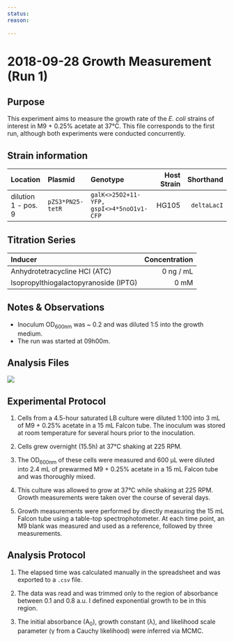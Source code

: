 ```yaml
---
status: 
reason: 
    
---
```


# 2018-09-28 Growth Measurement (Run 1)


## Purpose
This experiment aims to measure the growth rate of the *E. coli*
strains of interest in M9 + 0.25% acetate at 37°C. This file corresponds to the
first run, although both experiments were conducted concurrently.


## Strain information
| Location | Plasmid | Genotype | Host Strain | Shorthand |
| :------  | :------ | :------- | ----------: | --------: |
| dilution 1 - pos. 9 | `pZS3*PN25-tetR`| `galK<>25O2+11-YFP, gspI<>4*5noO1v1-CFP` |  HG105 |`deltaLacI` |


## Titration Series

| Inducer | Concentration |
| :-----  | ------------: |
| Anhydrotetracycline HCl (ATC) | 0 ng / mL |
| Isopropylthiogalactopyranoside (IPTG) | 0 mM |



## Notes & Observations
* Inoculum OD<sub>600nm</sub> was ~ 0.2 and was diluted 1:5 into the growth medium.
* The run was started at 09h00m.

## Analysis Files

![](output/20180928_r1_37C_acetate_O2_growth.png)

## Experimental Protocol

1. Cells from a 4.5-hour saturated LB culture were diluted 1:100 into 3 mL of M9 + 0.25% acetate in a 15 mL Falcon tube. The inoculum was stored at room temperature for several hours prior to the inoculation.

2. Cells grew overnight (15.5h) at 37°C shaking at 225 RPM.

3. The OD<sub>600nm</sub> of these cells were measured and 600 µL were diluted into 2.4 mL of prewarmed M9 + 0.25% acetate in a 15 mL Falcon tube and was thoroughly mixed.

4. This culture was allowed to grow at 37°C while shaking at 225 RPM. Growth measurements were taken over the course of several days.

5. Growth measurements were performed by directly measuring the 15 mL Falcon tube using a table-top spectrophotometer. At each time point, an M9 blank was measured and used as a reference, followed by three measurements.

## Analysis Protocol

1. The elapsed time was calculated manually in the spreadsheet and was exported
to a `.csv` file.

2. The data was read and was trimmed only to the region of absorbance between
0.1 and 0.8 a.u. I defined exponential growth to be in this region.

3. The initial absorbance (A<sub>0</sub>), growth constant (λ), and likelihood
scale parameter (γ from a Cauchy likelihood) were inferred via MCMC.
